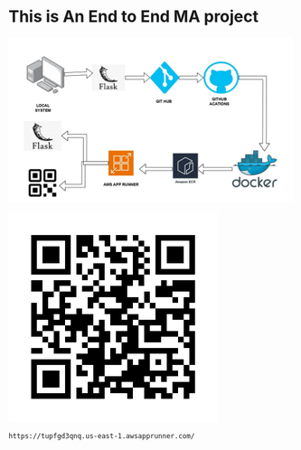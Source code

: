 # This is An End to End MA project
![Alt text](insurationcost_page-0001.jpg)


![Alt text](qrcode.png)



```
https://tupfgd3qnq.us-east-1.awsapprunner.com/
```